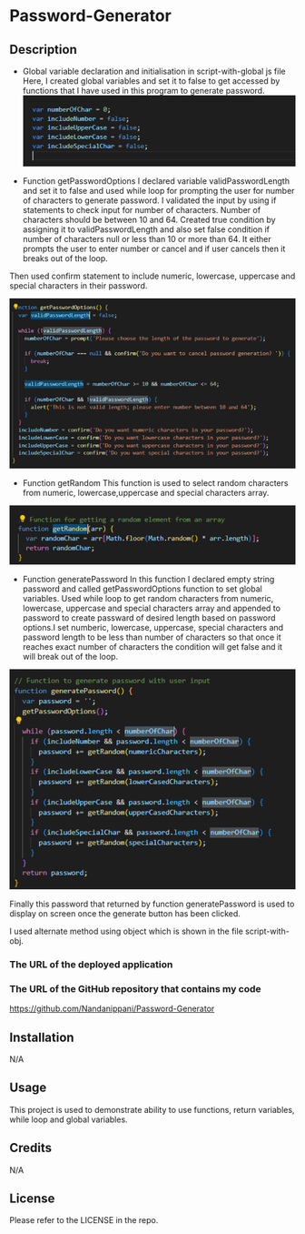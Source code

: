 # Password-Generator
## Description

* Global variable declaration and initialisation in script-with-global js file
Here, I created global variables and set it to false to get accessed by functions that I have used in this program to generate password.
![Alt text](images/Global-variables.PNG)

* Function getPasswordOptions
I declared variable validPasswordLength and set it to false and used while loop for prompting the user for number of characters to generate password. I validated the input by using if statements to check input for number of characters. Number of characters should be between 10 and 64. Created true condition by assigning it to validPasswordLength and also set false condition if number of characters null or less than 10 or more than 64. It either prompts the user to enter number or cancel and if user cancels then it breaks out of the loop.

Then used confirm statement to include numeric, lowercase, uppercase and special characters in their password.

![Alt text](images/function-getpasswordoptions.PNG)

* Function getRandom
This function is used to select random characters from  numeric, lowercase,uppercase and special characters array.

![Alt text](images/function-getrandom.PNG)

* Function generatePassword
In this function I declared empty string password and called getPasswordOptions function to set global variables.
Used while loop to get random characters from numeric, lowercase, uppercase and special characters array and appended to password to create passward of desired length based on password options.I set numberic, lowercase, uppercase, special characters and password length to be less than number of characters so that once it reaches exact number of characters the condition will get false and it will break out of the loop.

![Alt text](images/function-generatepassword.PNG)

Finally this password that returned by function generatePassword is used to display on screen once the generate button has been clicked.

I used alternate method using object which is shown in the file script-with-obj.

### The URL of the deployed application



### The URL of the GitHub repository that contains my code

https://github.com/Nandanippani/Password-Generator


## Installation

N/A

## Usage

This project is used to demonstrate ability to use functions, return variables, while loop and global variables.

## Credits

N/A

## License

Please refer to the LICENSE in the repo.



